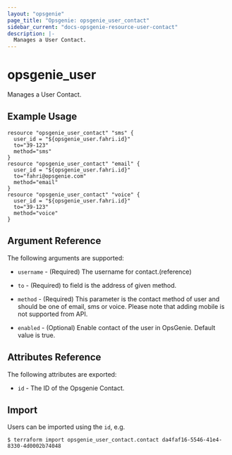 ```yaml
---
layout: "opsgenie"
page_title: "Opsgenie: opsgenie_user_contact"
sidebar_current: "docs-opsgenie-resource-user-contact"
description: |-
  Manages a User Contact.
---
```


# opsgenie\_user

Manages a User Contact.

## Example Usage

```hcl
resource "opsgenie_user_contact" "sms" {
  user_id = "${opsgenie_user.fahri.id}"
  to="39-123"
  method="sms"
}
resource "opsgenie_user_contact" "email" {
  user_id = "${opsgenie_user.fahri.id}"
  to="fahri@opsgenie.com"
  method="email"
}
resource "opsgenie_user_contact" "voice" {
  user_id = "${opsgenie_user.fahri.id}"
  to="39-123"
  method="voice"
}
```

## Argument Reference

The following arguments are supported:

* `username` - (Required) The username for contact.(reference)

* `to` - (Required) to field is the address of given method.
                    
* `method` - (Required) This parameter is the contact method of user and should be one of email, sms or voice. Please note that adding mobile is not supported from API.

* `enabled` - (Optional) Enable contact of the user in OpsGenie. Default value is true.


## Attributes Reference

The following attributes are exported:

* `id` - The ID of the Opsgenie Contact.

## Import

Users can be imported using the `id`, e.g.

```
$ terraform import opsgenie_user_contact.contact da4faf16-5546-41e4-8330-4d0002b74048
```
